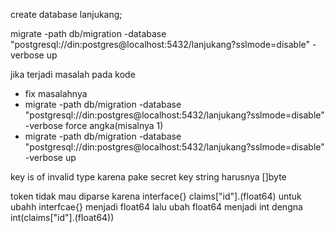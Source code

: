 create database lanjukang;

migrate -path db/migration -database "postgresql://din:postgres@localhost:5432/lanjukang?sslmode=disable" -verbose up 

jika terjadi masalah pada kode 
- fix masalahnya
- migrate -path db/migration -database "postgresql://din:postgres@localhost:5432/lanjukang?sslmode=disable" -verbose force angka(misalnya 1)
- migrate -path db/migration -database "postgresql://din:postgres@localhost:5432/lanjukang?sslmode=disable" -verbose up

key is of invalid type karena pake secret key string harusnya []byte

token tidak mau diparse karena interface{}
claims["id"].(float64) untuk ubahh interfcae{} menjadi float64
lalu ubah float64 menjadi int dengna int(claims["id"].(float64)) 

